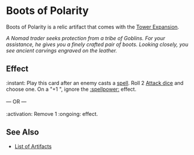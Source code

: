 # Boots of Polarity

Boots of Polarity is a relic artifact that comes with the [Tower Expansion](../content.md).

*A Nomad trader seeks protection from a tribe of Goblins. For your assistance, he gives you a finely crafted pair of boots. Looking closely, you see ancient carvings engraved on the leather.*


## Effect

:instant: Play this card after an enemy casts a [spell](spells.md). Roll 2 [Attack dice](dice.md#attack-die) and choose one. On a "+1 ", ignore the [:spellpower:](spells.md) effect.<br><br>— OR —<br><br>:activation: Remove 1 :ongoing: effect.


## See Also

- [List of Artifacts](../artifacts.md)
